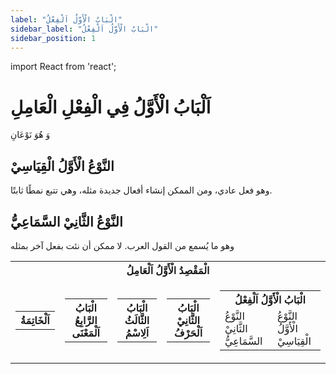 ```yaml
---
label: "الْبَابُ الْأَوَّلُ اَلْفِعْلُ"
sidebar_label: "الْبَابُ الْأَوَّلُ اَلْفِعْلُ"
sidebar_position: 1
---
```


import React from 'react';

# اَلْبَابُ الْأَوَّلُ فِي الْفِعْلِ الْعَامِلِ

وَ هُوَ نَوْعَانِ

## النَّوْعُ الْأَوَّلُ الْقِيَاسِيْ

وهو فعل عادي، ومن الممكن إنشاء أفعال جديدة مثله، وهي تتبع نمطًا ثابتًا.

## النَّوْعُ الثَّانِيْ السَّمَاعِيُّ

وهو ما يُسمع من القول العرب. لا ممكن أن نئت بفعل آخر بمثله

<table>
  <tr>
    <th colspan="5">الْمَقْصِدُ الْأَوَّلُ اَلْعَامِلُ</th>
  </tr>
  <tr>
    <td>
      <table>
        <tr>
          <th colspan="1">اَلْخَاتِمَةُ</th>
        </tr>
      </table>
    </td>
    <td>
      <table>
        <tr>
          <th colspan="1">الْبَابُ الرَّابِعُ اَلْمَعْنَى</th>
        </tr>
      </table>
    </td>
    <td>
      <table>
        <tr>
          <th colspan="1">الْبَابُ الثَّالَثُ اَلِاسْمُ</th>
        </tr>
      </table>
    </td>
    <td>
      <table>
        <tr>
          <th colspan="1">الْبَابُ الثَّانِيْ اَلْحَرْفُ</th>
        </tr>
      </table>
    </td>
    <td>
      <table>
        <tr>
          <th colspan="2">الْبَابُ الْأَوَّلُ اَلْفِعْلُ</th>
        </tr>
        <tr>
          <td>النَّوْعُ الثَّانِيْ السَّمَاعِيُّ</td>
          <td>النَّوْعُ الْأَوَّلُ الْقِيَاسِيْ</td>
        </tr>
      </table>
    </td>
  </tr>
</table>

